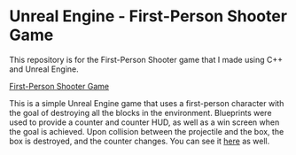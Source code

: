 # Unreal Engine - First-Person Shooter Game

This repository is for the First-Person Shooter game that I made using C++ and Unreal Engine.

<p><a href="https://github.com/zeeebs/Unreal-Engine-First-Person-Shooter-Game/tree/main"_blank">First-Person Shooter Game</a>
    <p>This is a simple Unreal Engine game that uses a first-person character with the goal of destroying all the blocks in the environment. Blueprints were used to provide a counter and counter HUD, as well as a win screen when the goal is achieved. Upon collision between the projectile and the box, the box is destroyed, and the counter changes. You can see it <a href="https://github.com/zeeebs/TTA-C-PlusPlus-And-UnrealEngine-Projects/tree/main/MyProject"_blank">here</a> as well.
</p>


